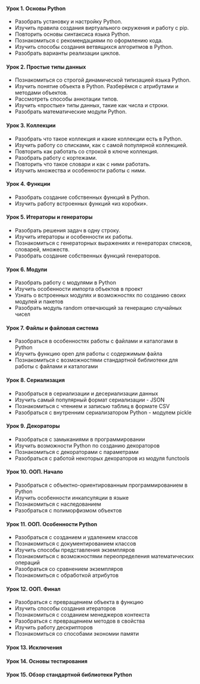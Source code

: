 #### Урок 1.  Основы Python
- Разобрать установку и настройку Python.
- Изучить правила создания виртуального окружения и работу с pip.
- Повторить основы синтаксиса языка Python.
- Познакомиться с рекомендациями по оформлению кода.
- Изучить способы создания ветвящихся алгоритмов в Python.
- Разобрать варианты реализации циклов.
#### Урок 2.  Простые типы данных
- Познакомиться со строгой динамической типизацией языка Python.
- Изучить понятие объекта в Python. Разберёмся с атрибутами и методами объектов.
- Рассмотреть способы аннотации типов.
- Изучить «простые» типы данных, такие как числа и строки.
- Разобрать математические модули Python.
#### Урок 3.  Коллекции
- Разобрать что такое коллекция и какие коллекции есть в Python.
- Изучить работу со списками, как с самой популярной коллекцией.
- Повторить как работать со строкой в ключе коллекция.
- Разобрать работу с кортежами.
- Повторить что такое словари и как с ними работать.
- Изучить множества и особенности работы с ними.
#### Урок 4.  Функции
- Разобрать создание собственных функций в Python.
- Изучить работу встроенных функций «из коробки».
#### Урок 5.  Итераторы и генераторы
- Разобрать решения задач в одну строку.
- Изучить итераторы и особенности их работы.
- Познакомиться с генераторных выражениях и генераторах списков, словарей, множеств.
- Разобрать создание собственных функций генераторов.
#### Урок 6.  Модули
- Разобрать работу с модулями в Python
- Изучить особенности импорта объектов в проект
- Узнать о встроенных модулях и возможностях по созданию своих модулей и пакетов
- Разобрать модуль random отвечающий за генерацию случайных чисел
#### Урок 7.  Файлы и файловая система
- Разобраться в особенностях работы с файлами и каталогами в Python
- Изучить функцию open для работы с содержимым файла
- Познакомиться с возможностями стандартной библиотеки для работы с файлами и каталогами
#### Урок 8.  Сериализация
- Разобраться в сериализации и десериализации данных 
- Изучить самый популярный формат сериализации - JSON
- Познакомиться с чтением и записью таблиц в формате CSV
- Разобраться с внутренним сериализатором Python - модулем pickle
#### Урок 9.  Декораторы
- Разобраться с замыканиями в программировании
- Изучить возможности Python по созданию декораторов
- Познакомиться с декораторами с параметрами
- Разобраться с работой некоторых декораторов из модуля functools
#### Урок 10. ООП. Начало
- Разобраться с объектно-ориентированным программированием в Python
- Изучить особенности инкапсуляции в языке
- Познакомиться с наследованием
- Разобраться с полиморфизмом объектов
#### Урок 11. ООП. Особенности Python
- Разобраться с созданием и удалением классов
- Познакомиться с документированием классов
- Изучить способы представления экземпляров
- Познакомиться с возможностями переопределения математических операций
- Разобраться со сравнением экземпляров
- Познакомиться с обработкой атрибутов
#### Урок 12. ООП. Финал
- Разобраться с превращением объекта в функцию
- Изучить способы создания итераторов
- Познакомиться с созданием менеджеров контекста
- Разобраться с превращением методов в свойства
- Изучить работу дескрипторов
- Познакомиться со способами экономии памяти
#### Урок 13. Исключения
#### Урок 14. Основы тестирования
#### Урок 15. Обзор стандартной библиотеки Python
